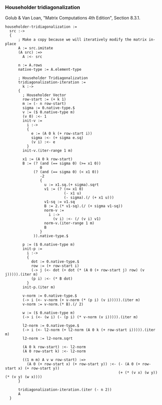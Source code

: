 ### Householder tridiagonalization
Golub & Van Loan, "Matrix Computations 4th Edition", Section 8.3.1.

    householder-tridiagonalization :=
      src :->
      {
          ; Make a copy because we will iteratively modify the matrix in-place
          A := src.imitate
          (A src) :=>
            A :<- src

          n := A.rows
          native-type := A.element-type

          ; Householder Tridiagonalization
          tridiagonalization-iteration :=
            k :->
          {
            ; Householder Vector
            row-start := (+ k 1)
            m := (- n row-start)
            sigma := 0.native-type.$
            v := ($ 0.native-type m)
            (v 0) :<- 1
            init-v :=
              i :->
              {
                e := (A 0 k (+ row-start i))
                sigma :<- (+ sigma e.sq)
                (v i) :<- e
              }
            init-v.(iter-range 1 m)

            x1 := (A 0 k row-start)
            B := (? (and (== sigma 0) (>= x1 0))
                    0
                 (? (and (== sigma 0) (< x1 0))
                    -2
                    {
                      u := x1.sq.(+ sigma).sqrt
                      v1 := (? (<= x1 0)
                               (- x1 u)
                               (- sigma).(/ (+ x1 u)))
                      v1-sq := v1.sq
                      B := 2.(* v1-sq).(/ (+ sigma v1-sq))
                      norm-v :=
                        i :->
                          (v i) :<- (/ (v i) v1)
                      norm-v.(iter-range 1 m)
                      B
                    }
                 )).native-type.$

            p := ($ 0.native-type m)
            init-p :=
              i :->
              {
                dot := 0.native-type.$
                row := (+ row-start i)
                (-> j (<- dot (+ dot (* (A 0 (+ row-start j) row) (v j))))).(iter m)
                (p i) :<- (* B dot)
              }
            init-p.(iter m)

            v-norm := 0.native-type.$
            (-> i (<- v-norm (+ v-norm (* (p i) (v i))))).(iter m)
            v-norm := v-norm.(* B).(/ 2)

            w := ($ 0.native-type m)
            (-> i (<- (w i) (- (p i) (* v-norm (v i))))).(iter m)

            l2-norm := 0.native-type.$
            (-> i (<- l2-norm (+ l2-norm (A 0 k (+ row-start i))))).(iter m)
            l2-norm := l2-norm.sqrt

            (A 0 k row-start) :<- l2-norm
            (A 0 row-start k) :<- l2-norm

            ((1 m m) A v w row-start) :=>
              (A 0 (+ row-start x) (+ row-start y)) :<- (- (A 0 (+ row-start x) (+ row-start y))
                                                        (+ (* (v x) (w y)) (* (v y) (w x))))
          }

          tridiagonalization-iteration.(iter (- n 2))
          A
      }
